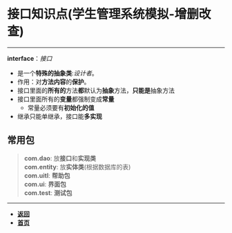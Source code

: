 # 接口知识点(学生管理系统模拟-增删改查)

---

**interface**：*接口*
- 是一个**特殊的抽象类**:*设计者*。
- 作用：对**方法内容**的**保护**。
- 接口里面的**所有的**方法**都**默认为**抽象**方法，**只能是**抽象方法
- 接口里面所有的**变量**都强制变成**常量**
  - 常量必须要有**初始化的值**
- 继承只能单继承，接口能**多实现**

## 常用包
> **com.dao**: 放**接口**和**实现类**  
> **com.entity**: 放**实体类**(根据数据库的表)  
> **com.uitl**: **帮助包**  
> **com.ui**: **界面包**  
> **com.test**: **测试包**  

---

- [**返回**](https://github.com/karl1901/studyword/blob/master/%E5%A4%A7%E4%BA%8C%E5%AD%A6%E4%B9%A0%E7%9F%A5%E8%AF%86%E7%82%B9/java/README.md)
- [**首页**](https://github.com/karl1901/studyword/blob/master/README.md)  
